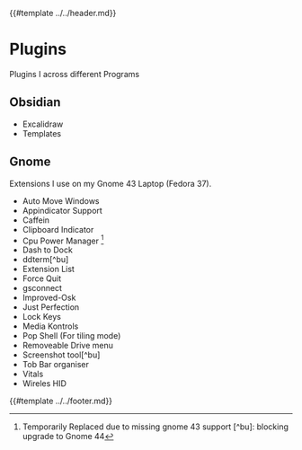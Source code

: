 {{#template ../../header.md}}

# Plugins

Plugins I across different Programs

## Obsidian

- Excalidraw
- Templates

## Gnome

Extensions I use on my Gnome 43 Laptop (Fedora 37).

- Auto Move Windows
- Appindicator Support
- Caffein
- Clipboard Indicator
- Cpu Power Manager [^rp]
- Dash to Dock
- ddterm[^bu]
- Extension List
- Force Quit
- gsconnect
- Improved-Osk
- Just Perfection
- Lock Keys
- Media Kontrols
- Pop Shell (For tiling mode)
- Removeable Drive menu
- Screenshot tool[^bu]
- Tob Bar organiser
- Vitals
- Wireles HID

[^rp]: Temporarily Replaced due to missing gnome 43 support [^bu]: blocking
upgrade to Gnome 44

{{#template ../../footer.md}}
